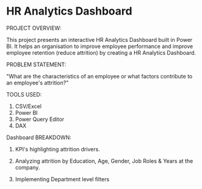 # HR Analytics Dashboard
PROJECT OVERVIEW:

This project presents an interactive HR Analytics Dashboard built in Power BI. It 
helps an organisation to improve employee performance and improve employee retention (reduce attrition) by creating a HR Analytics Dashboard.

PROBLEM STATEMENT:

"What are the characteristics of an employee or what factors contribute to an employee's attrition?"

TOOLS USED:

1. CSV/Excel
2. Power BI
3. Power Query Editor
4. DAX

Dashboard BREAKDOWN:

1. KPI's highlighting attrition drivers.

2. Analyzing attrition by Education, Age, Gender, Job Roles & Years at the company.

3. Implementing Department level filters
